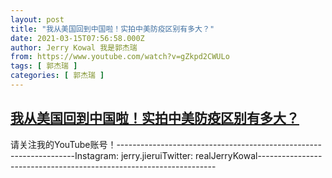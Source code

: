 ```yaml
---
layout: post
title: "我从美国回到中国啦！实拍中美防疫区别有多大？"
date: 2021-03-15T07:56:58.000Z
author: Jerry Kowal 我是郭杰瑞
from: https://www.youtube.com/watch?v=gZkpd2CWULo
tags: [ 郭杰瑞 ]
categories: [ 郭杰瑞 ]
---
```

<!--1615795018000-->
[我从美国回到中国啦！实拍中美防疫区别有多大？](https://www.youtube.com/watch?v=gZkpd2CWULo)
------

<div>
请关注我的YouTube账号！-------------------------------------------------------------------Instagram:  jerry.jieruiTwitter:  realJerryKowal-------------------------------------------------------------------
</div>
